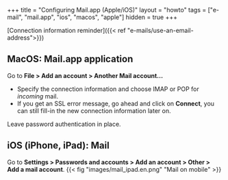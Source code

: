 +++
title = "Configuring Mail.app (Apple/iOS)"
layout = "howto"
tags = ["e-mail", "mail.app", "ios", "macos", "apple"]
hidden = true
+++

[Connection information reminder]({{< ref "e-mails/use-an-email-address">}})

## MacOS: Mail.app application

Go to **File > Add an account > Another Mail account...**

- Specify the connection information and choose IMAP or POP for *incoming* mail.
- If you get an SSL error message, go ahead and click on **Connect**, you can still fill-in the new connection information later on.

Leave password authentication in place.

## iOS (iPhone, iPad): Mail

Go to **Settings > Passwords and accounts > Add an account > Other > Add a mail account**. {{< fig "images/mail_ipad.en.png" "Mail on mobile" >}}
